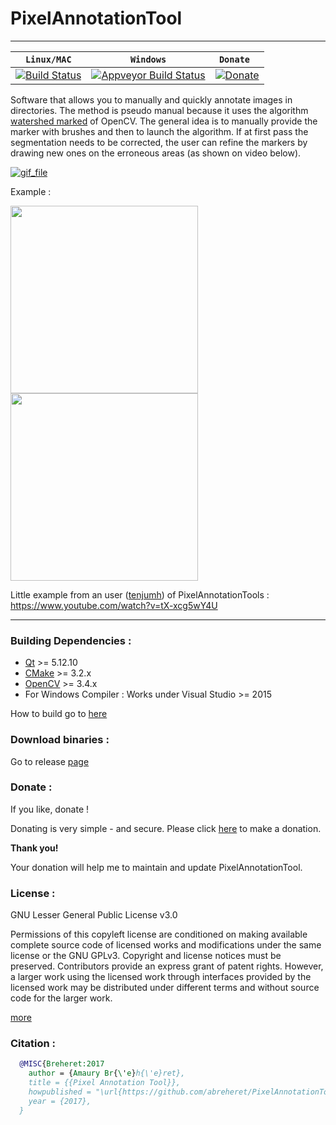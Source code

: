 PixelAnnotationTool
============================

-----------------
| **` Linux/MAC `** | **` Windows `** | **` Donate  `** | 
|-----------------|---------------------|---------------------|
| [![Build Status](https://api.travis-ci.org/abreheret/PixelAnnotationTool.svg?branch=master)](https://travis-ci.org/abreheret/PixelAnnotationTool) | [![Appveyor Build Status](https://img.shields.io/appveyor/ci/abreheret/pixelannotationtool.svg)](https://ci.appveyor.com/project/abreheret/pixelannotationtool) |  [![Donate](https://img.shields.io/badge/Donate-PayPal-green.svg)](https://www.paypal.com/cgi-bin/webscr?cmd=_s-xclick&hosted_button_id=8K79VKWBS7352) |



Software that allows you to manually and quickly annotate images in directories.
The method is pseudo manual because it uses the algorithm [watershed marked](https://docs.opencv.org/4.5.2/d3/db4/tutorial_py_watershed.html) of OpenCV. The general idea is to manually provide the marker with brushes and then to launch the algorithm. If at first pass the segmentation needs to be corrected, the user can refine the markers by drawing new ones on the erroneous areas (as shown on video below).

[![gif_file](giphy.gif)](https://youtu.be/wxi2dInWDnI)

Example :

<img src="https://raw.githubusercontent.com/abreheret/PixelAnnotationTool/master/images_test/Abbey_Road.jpg" width="300"/> <img src="https://raw.githubusercontent.com/abreheret/PixelAnnotationTool/master/images_test/Abbey_Road_color_mask.png" width="300"/>

Little example from an user ([tenjumh](https://github.com/tenjumh/Pixel-Annotation-Tool)) of PixelAnnotationTools : https://www.youtube.com/watch?v=tX-xcg5wY4U

----------

### Building Dependencies :
* [Qt](https://www.qt.io/offline-installers)  >= 5.12.10
* [CMake](https://cmake.org/download/) >= 3.2.x 
* [OpenCV](https://opencv.org/releases/) >= 3.4.x 
* For Windows Compiler : Works under Visual Studio >= 2015

How to build go to [here](scripts_to_build)

### Download binaries :
Go to release [page](https://github.com/abreheret/PixelAnnotationTool/releases)

### Donate :
If you like, donate !


Donating is very simple - and secure. Please click [here](https://www.paypal.com/cgi-bin/webscr?cmd=_s-xclick&hosted_button_id=8K79VKWBS7352) to make a donation. 

**Thank you!**

Your donation will help me to maintain and update PixelAnnotationTool.

### License :

GNU Lesser General Public License v3.0 

Permissions of this copyleft license are conditioned on making available complete source code of licensed works and modifications under the same license or the GNU GPLv3. Copyright and license notices must be preserved. Contributors provide an express grant of patent rights. However, a larger work using the licensed work through interfaces provided by the licensed work may be distributed under different terms and without source code for the larger work.

[more](https://github.com/abreheret/PixelAnnotationTool/blob/master/LICENSE)

### Citation :

```bib
  @MISC{Breheret:2017
    author = {Amaury Br{\'e}h{\'e}ret},
    title = {{Pixel Annotation Tool}},
    howpublished = "\url{https://github.com/abreheret/PixelAnnotationTool}",
    year = {2017},
  }
```


